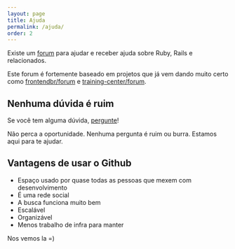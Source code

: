 ```yaml
---
layout: page
title: Ajuda
permalink: /ajuda/
order: 2
---
```


Existe um [forum](https://github.com/rubynostrilhos/forum/issues) para ajudar e receber ajuda sobre Ruby, Rails e relacionados.

Este forum é fortemente baseado em projetos que já vem dando muito certo como [frontendbr/forum](https://github.com/frontendbr/forum) e [training-center/forum](https://github.com/training-center/forum).

## Nenhuma dúvida é ruim

Se você tem alguma dúvida, [pergunte](https://github.com/rubynostrilhos/forum/issues)!

Não perca a oportunidade. Nenhuma pergunta é ruim ou burra. Estamos aqui para te ajudar.

## Vantagens de usar o Github

* Espaço usado por quase todas as pessoas que mexem com desenvolvimento
* É uma rede social
* A busca funciona muito bem
* Escalável
* Organizável
* Menos trabalho de infra para manter

Nos vemos la =)
